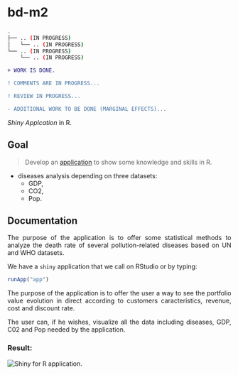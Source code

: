 # bd-m2

```bash
.
├── .. (IN PROGRESS)
│   └── .. (IN PROGRESS)
└── .. (IN PROGRESS)
    └── .. (IN PROGRESS)
```

```diff
+ WORK IS DONE.

! COMMENTS ARE IN PROGRESS...

! REVIEW IN PROGRESS...

- ADDITIONAL WORK TO BE DONE (MARGINAL EFFECTS)...
```


_Shiny Applcation_ in R.

## Goal

<div style="text-align: justify">

> Develop an [application](https://alexisvte.shinyapps.io/big-data-app/?_ga=2.183157155.462710402.1681053594-1612834766.1681053594) to show some knowledge and skills in R.

- diseases analysis depending on three datasets:
  - GDP,
  - CO2,
  - Pop.

## Documentation

The purpose of the application is to offer some statistical methods to analyze the death rate of several pollution-related diseases based on UN and WHO datasets.

We have a `shiny` application that we call on RStudio or by typing:

```r
runApp("app")
```

The purpose of the application is to offer the user a way to see the portfolio value evolution in direct according to customers caracteristics, revenue, cost and discount rate.

The user can, if he wishes, visualize all the data including diseases, GDP, C02 and Pop needed by the application.

### Result:

![Shiny for R application.](https://github.com/alexisvte/bd-m2/assets/82931295/97117db8-06fb-4194-aa0c-437be47e05c1)

</div>
